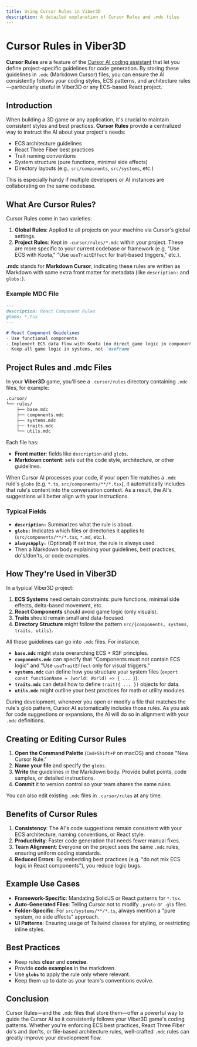 ```yaml
---
title: Using Cursor Rules in Viber3D
description: A detailed explanation of Cursor Rules and .mdc files
---
```


# Cursor Rules in Viber3D

**Cursor Rules** are a feature of the [Cursor AI coding assistant](https://www.cursor.dev/) that let you define project-specific guidelines for code generation. By storing these guidelines in `.mdc` (Markdown Cursor) files, you can ensure the AI consistently follows your coding styles, ECS patterns, and architecture rules—particularly useful in Viber3D or any ECS-based React project.

## Introduction

When building a 3D game or any application, it's crucial to maintain consistent styles and best practices. **Cursor Rules** provide a centralized way to instruct the AI about your project's needs:

- ECS architecture guidelines  
- React Three Fiber best practices  
- Trait naming conventions  
- System structure (pure functions, minimal side effects)  
- Directory layouts (e.g., `src/components`, `src/systems`, etc.)  

This is especially handy if multiple developers or AI instances are collaborating on the same codebase.

## What Are Cursor Rules?

Cursor Rules come in two varieties:

1. **Global Rules**: Applied to all projects on your machine via Cursor's global settings.  
2. **Project Rules**: Kept in `.cursor/rules/*.mdc` within your project. These are more specific to your current codebase or framework (e.g. "Use ECS with Koota," "Use `useTraitEffect` for trait-based triggers," etc.).

**.mdc** stands for **Markdown Cursor**, indicating these rules are written as Markdown with some extra front matter for metadata (like `description:` and `globs:`).

### Example MDC File

```md
---
description: React Component Rules
globs: *.tsx
---

# React Component Guidelines
- Use functional components
- Implement ECS data flow with Koota (no direct game logic in components)
- Keep all game logic in systems, not `useFrame`
```

## Project Rules and .mdc Files

In your **Viber3D** game, you'll see a `.cursor/rules` directory containing `.mdc` files, for example:

```bash
.cursor/
└── rules/
    ├── base.mdc
    ├── components.mdc
    ├── systems.mdc
    ├── traits.mdc
    └── utils.mdc
```

Each file has:

- **Front matter**: fields like `description` and `globs`.  
- **Markdown content**: sets out the code style, architecture, or other guidelines.  

When Cursor AI processes your code, if your open file matches a `.mdc` rule's `globs` (e.g. `*.ts`, `src/components/**/*.tsx`), it automatically includes that rule's content into the conversation context. As a result, the AI's suggestions will better align with your instructions.

### Typical Fields

- **`description:`** Summarizes what the rule is about.  
- **`globs:`** Indicates which files or directories it applies to (`src/components/**/*.tsx`, `*.md`, etc.).  
- **`alwaysApply:`** (Optional) If set true, the rule is always used.  
- Then a Markdown body explaining your guidelines, best practices, do's/don'ts, or code examples.

## How They're Used in Viber3D

In a typical Viber3D project:

1. **ECS Systems** need certain constraints: pure functions, minimal side effects, delta-based movement, etc.  
2. **React Components** should avoid game logic (only visuals).  
3. **Traits** should remain small and data-focused.  
4. **Directory Structure** might follow the pattern `src/{components, systems, traits, utils}`.  

All these guidelines can go into `.mdc` files. For instance:

- **`base.mdc`** might state overarching ECS + R3F principles.  
- **`components.mdc`** can specify that "Components must not contain ECS logic" and "Use `useTraitEffect` only for visual triggers."  
- **`systems.mdc`** can define how you structure your system files (`export const functionName = (world: World) => { ... }`).  
- **`traits.mdc`** can detail how to define `trait({ ... })` objects for data.  
- **`utils.mdc`** might outline your best practices for math or utility modules.

During development, whenever you open or modify a file that matches the rule's glob pattern, Cursor AI automatically includes those rules. As you ask for code suggestions or expansions, the AI will do so in alignment with your `.mdc` definitions.

## Creating or Editing Cursor Rules

1. **Open the Command Palette** (`Cmd+Shift+P` on macOS) and choose "New Cursor Rule."  
2. **Name your file** and specify the `globs`.  
3. **Write** the guidelines in the Markdown body. Provide bullet points, code samples, or detailed instructions.  
4. **Commit** it to version control so your team shares the same rules.  

You can also edit existing `.mdc` files in `.cursor/rules` at any time.

## Benefits of Cursor Rules

1. **Consistency**: The AI's code suggestions remain consistent with your ECS architecture, naming conventions, or React style.  
2. **Productivity**: Faster code generation that needs fewer manual fixes.  
3. **Team Alignment**: Everyone on the project sees the same `.mdc` rules, ensuring uniform coding standards.  
4. **Reduced Errors**: By embedding best practices (e.g. "do not mix ECS logic in React components"), you reduce logic bugs.  

## Example Use Cases

- **Framework-Specific**: Mandating SolidJS or React patterns for `*.tsx`.  
- **Auto-Generated Files**: Telling Cursor not to modify `.proto` or `.glb` files.  
- **Folder-Specific**: For `src/systems/**/*.ts`, always mention a "pure system, no side effects" approach.  
- **UI Patterns**: Ensuring usage of Tailwind classes for styling, or restricting inline styles.

## Best Practices

- Keep rules **clear** and **concise**.  
- Provide **code examples** in the markdown.  
- Use **`globs`** to apply the rule only where relevant.  
- Keep them up to date as your team's conventions evolve.  

## Conclusion

Cursor Rules—and the `.mdc` files that store them—offer a powerful way to guide the Cursor AI so it consistently follows your Viber3D game's coding patterns. Whether you're enforcing ECS best practices, React Three Fiber do's and don'ts, or file-based architecture rules, well-crafted `.mdc` rules can greatly improve your development flow. 